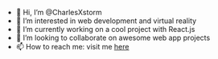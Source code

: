 - 👋 Hi, I’m @CharlesXstorm
- 👀 I’m interested in web development and virtual reality
- 🌱 I’m currently working on a cool project with React.js
- 💞️ I’m looking to collaborate on awesome web app projects
- 📫 How to reach me: visit me <a href="https://www.linkedin.com/in/charles-ukadike-17104847/">here</a>

<!---
CharlesXstorm/CharlesXstorm is a ✨ special ✨ repository because its `README.md` (this file) appears on your GitHub profile.
You can click the Preview link to take a look at your changes.
--->
